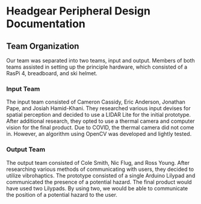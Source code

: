 # Headgear Peripheral Design Documentation

## Team Organization
Our team was separated into two teams, input and output. Members of both teams assisted in setting up the principle hardware, which consisted of a RasPi 4, breadboard, and ski helmet. 

### Input Team
The input team consisted of Cameron Cassidy, Eric Anderson, Jonathan Pape, and Josiah Hamid-Khani. They researched various input devises for spatial perception and decided to use a LIDAR Lite for the initial prototype. After additional research, they opted to use a thermal camera and computer vision for the final product. Due to COVID, the thermal camera did not come in. However, an algorithm using OpenCV was developed and lightly tested. 

### Output Team
The output team consisted of Cole Smith, Nic Flug, and Ross Young. After researching various methods of communicating with users, they decided to utilize vibrohaptics. The prototype consisted of a single Arduino Lilypad and communicated the presence of a potential hazard. The final product would have used two Lilypads. By using two, we would be able to communicate the position of a potential hazard to the user. 
